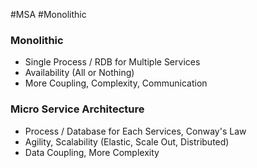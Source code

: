 #MSA #Monolithic

### Monolithic

* Single Process / RDB for Multiple Services
* Availability (All or Nothing)
* More Coupling, Complexity, Communication
### Micro Service Architecture

* Process / Database for Each Services, Conway's Law
* Agility, Scalability (Elastic, Scale Out, Distributed)
* Data Coupling, More Complexity